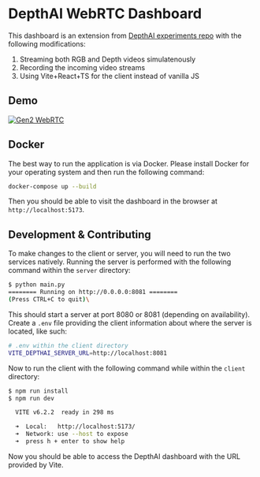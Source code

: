 # DepthAI WebRTC Dashboard

This dashboard is an extension from [DepthAI experiments repo](https://github.com/luxonis/depthai-experiments/tree/master/gen2-webrtc-streaming) with the following modifications:
1. Streaming both RGB and Depth videos simulatenously
2. Recording the incoming video streams
3. Using Vite+React+TS for the client instead of vanilla JS

## Demo

[![Gen2 WebRTC](https://user-images.githubusercontent.com/5244214/121884542-58a1bf00-cd13-11eb-851d-dc45d541e385.gif)](https://youtu.be/8aeqGgO8LjY)

## Docker

The best way to run the application is via Docker. Please install Docker for your operating system and then run the following command:

```bash
docker-compose up --build
```

Then you should be able to visit the dashboard in the browser at ``http://localhost:5173``.

## Development & Contributing

To make changes to the client or server, you will need to run the two services natively. Running the server is performed with the following command within the ``server`` directory:

```bash
$ python main.py
======== Running on http://0.0.0.0:8081 ========
(Press CTRL+C to quit)\
```

This should start a server at port 8080 or 8081 (depending on availability). Create a ``.env`` file providing the client information about where the server is located, like such:

```bash
# .env within the client directory
VITE_DEPTHAI_SERVER_URL=http://localhost:8081
```

Now to run the client with the following command while within the ``client`` directory:

```bash
$ npm run install
$ npm run dev

  VITE v6.2.2  ready in 298 ms

  ➜  Local:   http://localhost:5173/
  ➜  Network: use --host to expose
  ➜  press h + enter to show help
```

Now you should be able to access the DepthAI dashboard with the URL provided by Vite.